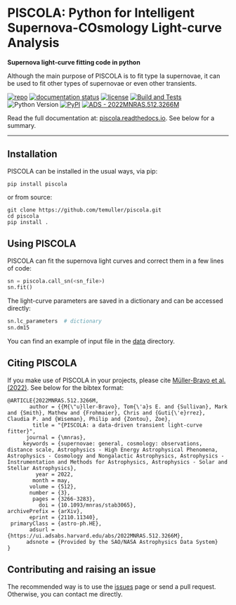 # PISCOLA: Python for Intelligent Supernova-COsmology Light-curve Analysis

**Supernova light-curve fitting code in python**

Although the main purpose of PISCOLA is to fit type Ia supernovae, it can be used to fit other types of supernovae or even other transients.

[![repo](https://img.shields.io/badge/GitHub-temuller%2Fpiscola-blue.svg?style=flat)](https://github.com/temuller/piscola)
[![documentation status](https://readthedocs.org/projects/piscola/badge/?version=latest&style=flat)](https://piscola.readthedocs.io/en/latest/?badge=latest)
[![license](http://img.shields.io/badge/license-MIT-blue.svg?style=flat)](https://github.com/temuller/piscola/blob/master/LICENSE)
[![Build and Tests](https://github.com/temuller/piscola/actions/workflows/main.yml/badge.svg)](https://github.com/temuller/piscola/actions/workflows/main.yml)
![Python Version](https://img.shields.io/badge/Python-3.8%2B-blue)
[![PyPI](https://img.shields.io/pypi/v/piscola?label=PyPI&logo=pypi&logoColor=white)](https://pypi.org/project/piscola/)
[![ADS -  2022MNRAS.512.3266M ](https://img.shields.io/badge/ADS-_2022MNRAS.512.3266M_-2ea44f)](https://ui.adsabs.harvard.edu/abs/2022MNRAS.512.3266M/abstract)

Read the full documentation at: [piscola.readthedocs.io](http://piscola.readthedocs.io/). See below for a summary.

___
## Installation

PISCOLA can be installed in the usual ways, via pip:

```
pip install piscola
```

or from source:

```
git clone https://github.com/temuller/piscola.git
cd piscola
pip install .
```

## Using PISCOLA

PISCOLA can fit the supernova light curves and correct them in a few lines of code:


```python
sn = piscola.call_sn(<sn_file>)
sn.fit()
```

The light-curve parameters are saved in a dictionary and can be accessed directly:

```python
sn.lc_parameters  # dictionary
sn.dm15
```

You can find an example of input file in the [data](https://github.com/temuller/piscola/tree/master/data) directory.

## Citing PISCOLA

If you make use of PISCOLA in your projects, please cite [Müller-Bravo et al. (2022)](https://ui.adsabs.harvard.edu/abs/2022MNRAS.512.3266M/abstract). See below for the bibtex format:

```code
@ARTICLE{2022MNRAS.512.3266M,
       author = {{M{\"u}ller-Bravo}, Tom{\'a}s E. and {Sullivan}, Mark and {Smith}, Mathew and {Frohmaier}, Chris and {Guti{\'e}rrez}, Claudia P. and {Wiseman}, Philip and {Zontou}, Zoe},
        title = "{PISCOLA: a data-driven transient light-curve fitter}",
      journal = {\mnras},
     keywords = {supernovae: general, cosmology: observations, distance scale, Astrophysics - High Energy Astrophysical Phenomena, Astrophysics - Cosmology and Nongalactic Astrophysics, Astrophysics - Instrumentation and Methods for Astrophysics, Astrophysics - Solar and Stellar Astrophysics},
         year = 2022,
        month = may,
       volume = {512},
       number = {3},
        pages = {3266-3283},
          doi = {10.1093/mnras/stab3065},
archivePrefix = {arXiv},
       eprint = {2110.11340},
 primaryClass = {astro-ph.HE},
       adsurl = {https://ui.adsabs.harvard.edu/abs/2022MNRAS.512.3266M},
      adsnote = {Provided by the SAO/NASA Astrophysics Data System}
}
```

## Contributing and raising an issue

The recommended way is to use the [issues](https://github.com/temuller/piscola/issues) page or send a pull request. Otherwise, you can contact me directly.

